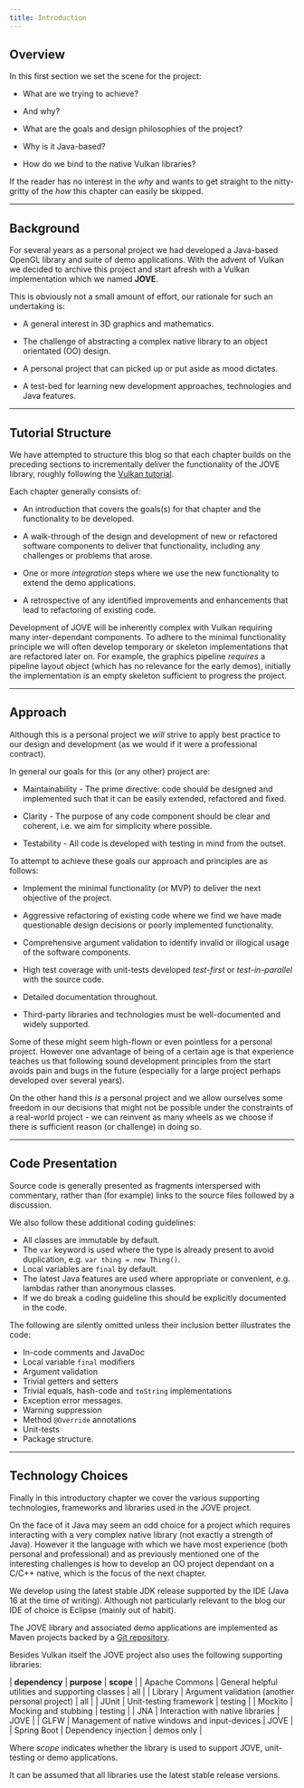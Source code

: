 ```yaml
---
title: Introduction
---
```


## Overview

In this first section we set the scene for the project:

* What are we trying to achieve?

* And why?

* What are the goals and design philosophies of the project?

* Why is it Java-based?

* How do we bind to the native Vulkan libraries?

If the reader has no interest in the _why_ and wants to get straight to the nitty-gritty of the _how_ this chapter can easily be skipped.

---

## Background

For several years as a personal project we had developed a Java-based OpenGL library and suite of demo applications.  With the advent of Vulkan we decided to archive this project and start afresh with a Vulkan implementation which we named __JOVE__.

This is obviously not a small amount of effort, our rationale for such an undertaking is:

* A general interest in 3D graphics and mathematics.

* The challenge of abstracting a complex native library to an object orientated (OO) design.

* A personal project that can picked up or put aside as mood dictates.

* A test-bed for learning new development approaches, technologies and Java features.

---

## Tutorial Structure

We have attempted to structure this blog so that each chapter builds on the preceding sections to incrementally deliver the functionality of the JOVE library, roughly following the [Vulkan tutorial](https://vulkan-tutorial.com/).

Each chapter generally consists of:

* An introduction that covers the goals(s) for that chapter and the functionality to be developed.

* A walk-through of the design and development of new or refactored software components to deliver that functionality, including any challenges or problems that arose.

* One or more _integration_ steps where we use the new functionality to extend the demo applications.

* A retrospective of any identified improvements and enhancements that lead to refactoring of existing code.

Development of JOVE will be inherently complex with Vulkan requiring many inter-dependant components.  To adhere to the minimal functionality principle we will often develop temporary or skeleton implementations that are refactored later on.  For example, the graphics pipeline _requires_ a pipeline layout object (which has no relevance for the early demos), initially the implementation is an empty skeleton sufficient to progress the project.

---

## Approach

Although this is a personal project we _will_ strive to apply best practice to our design and development (as we would if it were a professional contract).

In general our goals for this (or any other) project are:

* Maintainability - The prime directive: code should be designed and implemented such that it can be easily extended, refactored and fixed.

* Clarity - The purpose of any code component should be clear and coherent, i.e. we aim for simplicity where possible.

* Testability - All code is developed with testing in mind from the outset.

To attempt to achieve these goals our approach and principles are as follows:

* Implement the minimal functionality (or MVP) to deliver the next objective of the project.

* Aggressive refactoring of existing code where we find we have made questionable design decisions or poorly implemented functionality.

* Comprehensive argument validation to identify invalid or illogical usage of the software components.

* High test coverage with unit-tests developed _test-first_ or _test-in-parallel_ with the source code.

* Detailed documentation throughout.

* Third-party libraries and technologies must be well-documented and widely supported.

Some of these might seem high-flown or even pointless for a personal project.  However one advantage of being of a certain age is that experience teaches us that following sound development principles from the start avoids pain and bugs in the future (especially for a large project perhaps developed over several years).

On the other hand this _is_ a personal project and we allow ourselves some freedom in our decisions that might not be possible under the constraints of a real-world project - we can reinvent as many wheels as we choose if there is sufficient reason (or challenge) in doing so.

---

## Code Presentation

Source code is generally presented as fragments interspersed with commentary, rather than (for example) links to the source files followed by a discussion.

We also follow these additional coding guidelines:

* All classes are immutable by default.
* The `var` keyword is used where the type is already present to avoid duplication, e.g. `var thing = new Thing()`.
* Local variables are `final` by default.
* The latest Java features are used where appropriate or convenient, e.g. lambdas rather than anonymous classes.
* If we do break a coding guideline this should be explicitly documented in the code.

The following are silently omitted unless their inclusion better illustrates the code:

* In-code comments and JavaDoc
* Local variable `final` modifiers
* Argument validation
* Trivial getters and setters
* Trivial equals, hash-code and `toString` implementations
* Exception error messages.
* Warning suppression
* Method `@Override` annotations
* Unit-tests
* Package structure.

---

## Technology Choices

Finally in this introductory chapter we cover the various supporting technologies, frameworks and libraries used in the JOVE project.

On the face of it Java may seem an odd choice for a project which requires interacting with a very complex native library (not exactly a strength of Java).  However it the language with which we have most experience (both personal and professional) and as previously mentioned one of the interesting challenges is how to develop an OO project dependant on a C/C++ native, which is the focus of the next chapter.

We develop using the latest stable JDK release supported by the IDE (Java 16 at the time of writing).  Although not particularly relevant to the blog our IDE of choice is Eclipse (mainly out of habit).

The JOVE library and associated demo applications are implemented as Maven projects backed by a [Git repository](https://github.com/stridecolossus/JOVE).

Besides Vulkan itself the JOVE project also uses the following supporting libraries:

| __dependency__ | __purpose__ |  __scope__ |
| Apache Commons        | General helpful utilities and supporting classes | all |
| Library               | Argument validation (another personal project) | all |
| JUnit                 | Unit-testing framework | testing |
| Mockito               | Mocking and stubbing | testing |
| JNA                   | Interaction with native libraries | JOVE |
| GLFW                  | Management of native windows and input-devices | JOVE |
| Spring Boot           | Dependency injection | demos only |

Where _scope_ indicates whether the library is used to support JOVE, unit-testing or demo applications.

It can be assumed that all libraries use the latest stable release versions.

